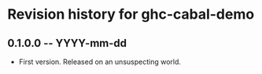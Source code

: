 # Revision history for ghc-cabal-demo

## 0.1.0.0 -- YYYY-mm-dd

* First version. Released on an unsuspecting world.

